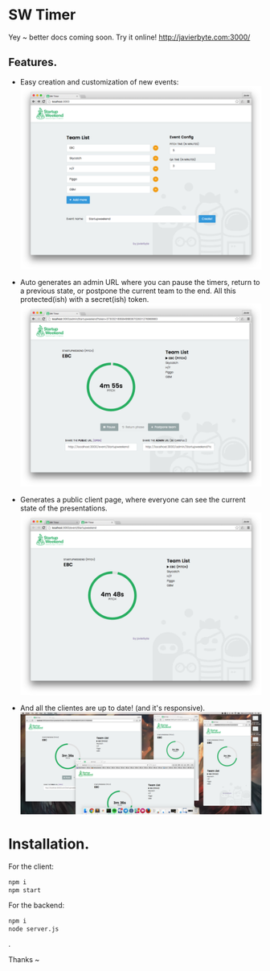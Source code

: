 # SW Timer

Yey ~ better docs coming soon. Try it online! http://javierbyte.com:3000/

## Features.
* Easy creation and customization of new events:
![](/docs-assets/creator.png)

* Auto generates an admin URL where you can pause the timers, return to a previous state, or postpone the current team to the end. All this protected(ish) with a secret(ish) token.
![](/docs-assets/admin.png)

* Generates a public client page, where everyone can see the current state of the presentations.
![](/docs-assets/client.png)

* And all the clientes are up to date! (and it's responsive).
![](/docs-assets/sync.png)

# Installation.

For the client:
```
npm i
npm start
```

For the backend:
```
npm i
node server.js
````
.

Thanks ~